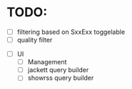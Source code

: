 # TODO:

- [ ] filtering based on SxxExx toggelable
- [ ] quality filter

* [ ] UI
  - [ ] Management
  - [ ] jackett query builder
  - [ ] showrss query builder
